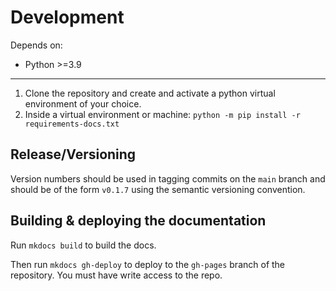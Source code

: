 # Development

Depends on:

* Python >=3.9

---

1. Clone the repository and create and activate a python virtual environment of your choice.
1. Inside a virtual environment or machine: `python -m pip install -r requirements-docs.txt`

## Release/Versioning

Version numbers should be used in tagging commits on the `main` branch and should be of the form `v0.1.7` using the semantic versioning convention.

## Building & deploying the documentation

Run `mkdocs build` to build the docs.

Then run `mkdocs gh-deploy` to deploy to the `gh-pages` branch of the repository. You must have write access to the repo.
